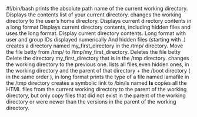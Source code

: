 #!/bin/bash
prints the absolute path name of the current working directory.
Displays the contents list of your current directory.
changes the working directory to the user’s home directory.
Displays current directory contents in a long format
Displays current directory contents, including hidden files and uses the long format.
Display current directory contents.
Long format
with user and group IDs displayed numerically
And hidden files (starting with .)
creates a directory named my_first_directory in the /tmp/ directory.
Move the file betty from /tmp/ to /tmp/my_first_directory.
Deletes the file betty
Delete the directory my_first_directory that is in the /tmp directory.
changes the working directory to the previous one.
lists all files,even hidden ones, in the working directory and the parent of that directory + the /boot directory ( in the same order ), in long format
prints the type of a file named iamafile in the /tmp directory
creates a symbolic link to /bin/ls named __ls__
copies all the HTML files from the current working directory to the parent of the working directory, but only copy files that did not exist in the parent of the working directory or were newer than the versions in the parent of the working directory.

